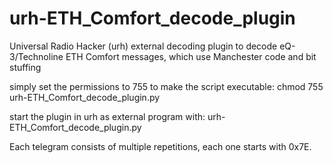 # urh-ETH_Comfort_decode_plugin
Universal Radio Hacker (urh) external decoding plugin to decode eQ-3/Technoline ETH Comfort messages, which
use Manchester code and bit stuffing

simply set the permissions to 755 to make the script executable:
chmod 755 urh-ETH_Comfort_decode_plugin.py

start the plugin in urh as external program with:
urh-ETH_Comfort_decode_plugin.py

Each telegram consists of multiple repetitions, each one starts with 0x7E.
